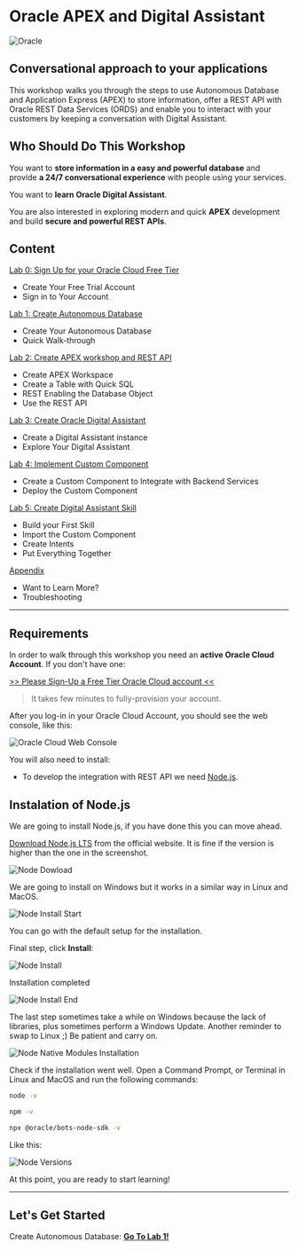 # Oracle APEX and Digital Assistant

![Oracle](images/logo_top.png)

## Conversational approach to your applications

This workshop walks you through the steps to use Autonomous Database and Application Express (APEX) to store information, offer a REST API with Oracle REST Data Services (ORDS) and enable you to interact with your customers by keeping a conversation with Digital Assistant.

## Who Should Do This Workshop

You want to **store information in a easy and powerful database** and provide **a 24/7 conversational experience** with people using your services.

You want to **learn Oracle Digital Assistant**.

You are also interested in exploring modern and quick **APEX** development and build **secure and powerful REST APIs**.

## Content

[Lab 0: Sign Up for your Oracle Cloud Free Tier](lab0/README.md)

- Create Your Free Trial Account
- Sign in to Your Account
  
[Lab 1: Create Autonomous Database](lab1/README.md)

- Create Your Autonomous Database
- Quick Walk-through

[Lab 2: Create APEX workshop and REST API](lab2apex/README.md)

- Create APEX Workspace
- Create a Table with Quick SQL
- REST Enabling the Database Object
- Use the REST API

[Lab 3: Create Oracle Digital Assistant](lab3/README.md)

- Create a Digital Assistant instance
- Explore Your Digital Assistant

[Lab 4: Implement Custom Component](lab4/README.md)

- Create a Custom Component to Integrate with Backend Services
- Deploy the Custom Component

[Lab 5: Create Digital Assistant Skill](lab5/README.md)

- Build your First Skill
- Import the Custom Component
- Create Intents
- Put Everything Together

[Appendix](appendix/README.md)

- Want to Learn More?
- Troubleshooting

---

## Requirements

In order to walk through this workshop you need an **active Oracle Cloud Account**. If you don't have one:

[>> Please Sign-Up a Free Tier Oracle Cloud account <<](http://bit.ly/34TzwGf)

> It takes few minutes to fully-provision your account.

After you log-in in your Oracle Cloud Account, you should see the web console, like this:

![Oracle Cloud Web Console](./images/webconsole.png)

You will also need to install:

- To develop the integration with REST API we need [Node.js](https://nodejs.org/en/download/).

## Instalation of Node.js

We are going to install Node.js, if you have done this you can move ahead.

[Download Node.js LTS](https://nodejs.org/en/) from the official website. It is fine if the version is higher than the one in the screenshot.

![Node Dowload](./images/node_download.png)

We are going to install on Windows but it works in a similar way in Linux and MacOS.

![Node Install Start](./images/node_install_start.png)

You can go with the default setup for the installation.

Final step, click **Install**:

![Node Install](./images/node_install.png)

Installation completed

![Node Install End](./images/node_install_end.png)

The last step sometimes take a while on Windows because the lack of libraries, plus sometimes perform a Windows Update. Another reminder to swap to Linux ;) Be patient and carry on.

![Node Native Modules Installation](./images/node_native_module.png)

Check if the installation went well. Open a Command Prompt, or Terminal in Linux and MacOS and run the following commands:

```bash
node -v
```

```bash
npm -v
```

```bash
npx @oracle/bots-node-sdk -v
```

Like this:

![Node Versions](./images/node_versions.png)

At this point, you are ready to start learning!

---

## Let's Get Started

Create Autonomous Database: [**Go To Lab 1!**](./lab1/README.md)